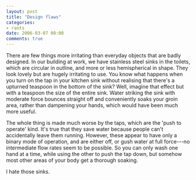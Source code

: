 ```yaml
---
layout: post
title: "Design flaws"
categories:
- rants
date: 2006-03-07 00:00
comments: true
---
```


<p>There are few things more irritating than everyday objects that are badly designed. In our building at work, we have stainless steel sinks in the toilets, which are circular in outline, and more or less hemispherical in shape. They look lovely but are hugely irritating to use. You know what happens when you turn on the tap in your kitchen sink without realising that there's a upturned teaspoon in the bottom of the sink? Well, imagine that effect but with a teaspoon the size of the entire sink. Water striking the sink with moderate force bounces straight off and conveniently soaks your groin area, rather than dampening your hands, which would have been much more useful.</p>

<p>The whole thing is made much worse by the taps, which are the 'push to operate' kind. It's true that they save water because people can't accidentally leave them running. However, these appear to have only a binary mode of operation, and are either off, or gush water at full force---no intermediate flow rates seem to be possible. So you can only wash one hand at a time, while using the other to push the tap down, but somehow most other areas of your body get a thorough soaking.</p>

<p>I hate those sinks.</p>



